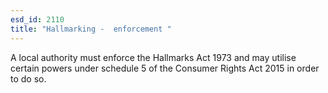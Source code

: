 ```yaml
---
esd_id: 2110
title: "Hallmarking -  enforcement "
---
```


A local authority must enforce the Hallmarks Act 1973 and may utilise certain powers under schedule 5 of the Consumer Rights Act 2015 in order to do so.

